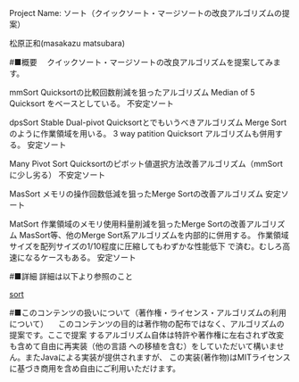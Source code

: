 ﻿Project Name: ソート（クイックソート・マージソートの改良アルゴリズムの提案）

松原正和(masakazu matsubara)

#■概要
　クイックソート・マージソートの改良アルゴリズムを提案してみます。

mmSort          Quicksortの比較回数削減を狙ったアルゴリズム
                Median of 5 Quicksort をベースとしている。
                不安定ソート

dpsSort         Stable Dual-pivot Quicksortとでもいうべきアルゴリズム
                Merge Sort のように作業領域を用いる。
                3 way patition Quicksort アルゴリズムも併用する。
                安定ソート

Many Pivot Sort Quicksortのピボット値選択方法改善アルゴリズム（mmSortに少し劣る）
                不安定ソート

MasSort         メモリの操作回数低減を狙ったMerge Sortの改善アルゴリズム
                安定ソート

MatSort         作業領域のメモリ使用料量削減を狙ったMerge Sortの改善アルゴリズム
                MasSort等、他のMerge Sort系アルゴリズムを内部的に併用する。
                作業領域サイズを配列サイズの1/10程度に圧縮してもわずかな性能低下
                で済む。むしろ高速になるケースもある。
                安定ソート


#■詳細
詳細は以下より参照のこと

[sort](http://www.mmatsubara.com/developer/sort/)


#■このコンテンツの扱いについて（著作権・ライセンス・アルゴリズムの利用について）
　このコンテンツの目的は著作物の配布ではなく、アルゴリズムの提案です。ここで提案
するアルゴリズム自体は特許や著作権に左右されず改変も含めて自由に再実装（他の言語
への移植を含む）をしていただいて構いません。またJavaによる実装が提供されますが、
この実装(著作物)はMITライセンスに基づき商用を含め自由にご利用いただけます。


